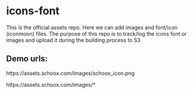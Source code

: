 # icons-font

This is the official assets repo. Here we can add images and font/icon (iconmoon) files. The purpose of this repo is to track/log the icons font or images and upload it during the building process to S3

Demo urls: 
-------------

<p>https://assets.schoox.com/images/schoox_icon.png</p>
<p>https://assets.schoox.com/images/*</p>
